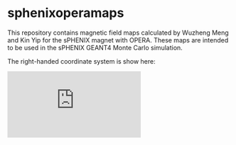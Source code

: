 # sphenixoperamaps

This repository contains magnetic field maps calculated by Wuzheng Meng and Kin Yip for the sPHENIX magnet with OPERA.  These maps are intended to be used in the sPHENIX GEANT4 Monte Carlo simulation.

The right-handed coordinate system is show here:

![sPHENIX Coordinate System](https://github.com/haggerty/sphenixoperamaps/blob/master/coordinate_system.pdf)
